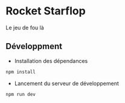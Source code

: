 # Rocket Starflop

Le jeu de fou là

## Développment

- Installation des dépendances

```bash
npm install
```

- Lancement du serveur de développement

```bash
npm run dev
```
